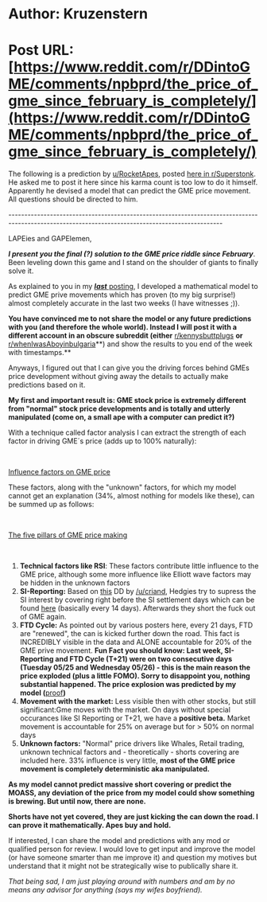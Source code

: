 # Author: Kruzenstern
# Post URL: [https://www.reddit.com/r/DDintoGME/comments/npbprd/the_price_of_gme_since_february_is_completely/](https://www.reddit.com/r/DDintoGME/comments/npbprd/the_price_of_gme_since_february_is_completely/)


The following is a prediction by [u/RocketApes](https://www.reddit.com/user/RocketApes/), posted [here in r/Superstonk](https://www.reddit.com/r/Superstonk/comments/np9a0k/the_price_of_gme_since_february_is_completely/). He asked me to post it here since his karma count is too low to do it himself. Apparently he devised a model that can predict the GME price movement. All questions should be directed to him.

\-------------------------------------------------------------------------------------------------------------------------------------------------

LAPEies and GAPElemen,

***I present you the final (?) solution to the GME price riddle since February***. Been leveling down this game and I stand on the shoulder of giants to finally solve it.

As explained to you in my [***last*** posting](https://www.reddit.com/r/Superstonk/comments/noih5m/i_successfully_forecasted_gme_closing_prices_for/), I developed a mathematical model to predict GME prive movements which has proven (to my big surprise!) almost completely accurate in the last two weeks (I have witnesses ;)).

**You have convinced me to not share the model or any future predictions with you (and therefore the whole world). Instead I will post it with a different account in an obscure subreddit (either** [r/kennysbuttplugs](https://www.reddit.com/r/kennysbuttplugs/) **or** [r/whenIwasAboyinbulgaria](https://www.reddit.com/r/whenIwasAboyinbulgaria/)\*\*) and show the results to you end of the week with timestamps.\*\*

Anyways, I figured out that I can give you the driving forces behind GMEs price development without giving away the details to actually make predictions based on it.

**My first and important result is: GME stock price is extremely different from "normal" stock price developments and is totally and utterly manipulated (come on, a small ape with a computer can predict it?)**

With a technique called factor analysis I can extract the strength of each factor in driving GME´s price (adds up to 100% naturally):

&#x200B;

[ Influence factors on GME price](https://preview.redd.it/fqv2bmgsei271.png?width=786&format=png&auto=webp&s=c885b3c0ad661dac51c7636c93c85727b10fc575)

These factors, along with the "unknown" factors, for which my model cannot get an explanation (34%, almost nothing for models like these), can be summed up as follows:

&#x200B;

[The five pillars of GME price making](https://preview.redd.it/8m0xbe5uei271.png?width=808&format=png&auto=webp&s=e3b65759dc6bb37a110fd16dfb777a485410936e)

&#x200B;

1. **Technical factors like RSI**: These factors contribute little influence to the GME price, although some more influence like Elliott wave factors may be hidden in the unknown factors
2. **SI-Reporting:** Based on [this](https://www.reddit.com/r/Superstonk/comments/nc1lny/ive_estimated_the_current_si_based_on_the_si/) DD by [/u/criand](https://www.reddit.com/u/criand/), Hedgies try to supress the SI interest by covering right before the SI settlement days which can be found [here](https://www.finra.org/filing-reporting/regulatory-filing-systems/short-interest) (basically every 14 days). Afterwards they short the fuck out of GME again.
3. **FTD Cycle:** As pointed out by various posters here, every 21 days, FTD are "renewed", the can is kicked further down the road. This fact is INCREDIBLY visible in the data and ALONE accountable for 20% of the GME prive movement. **Fun Fact you should know: Last week, SI-Reporting and FTD Cycle (T+21) were on two consecutive days (Tuesday 05/25 and Wednesday 05/26) - this is the main reason the price exploded (plus a little FOMO). Sorry to disappoint you, nothing substantial happened. The price explosion was predicted by my model (**[proof](https://www.reddit.com/r/Spielstopp/comments/ngyrai/langfristige_kursvorhersage_von_spielstopp/)**)**
4. **Movement with the market:** Less visible then with other stocks, but still significant:Gme moves with the market. On days without special occurances like SI Reporting or T+21, we have a **positive beta.** Market movement is accountable for 25% on average but for > 50% on normal days
5. **Unknown factors:** "Normal" price drivers like Whales, Retail trading, unknown technical factors and - theoretically - shorts covering are included here. 33% influence is very little, **most of the GME price movement is completely deterministic aka manipulated.**

**As my model cannot predict massive short covering or predict the MOASS, any deviation of the price from my model could show something is brewing. But until now, there are none.**

**Shorts have not yet covered, they are just kicking the can down the road. I can prove it mathematically. Apes buy and hold.**

If interested, I can share the model and predictions with any mod or qualified person for review. I would love to get input and improve the model (or have someone smarter than me improve it) and question my motives but understand that it might not be strategically wise to publically share it.

*That being sad, I am just playing around with numbers and am by no means any advisor for anything (says my wifes boyfriend).*
